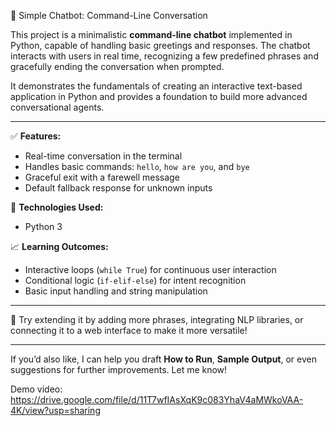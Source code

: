 🤖 Simple Chatbot: Command-Line Conversation

This project is a minimalistic **command-line chatbot** implemented in Python, capable of handling basic greetings and responses. The chatbot interacts with users in real time, recognizing a few predefined phrases and gracefully ending the conversation when prompted.

It demonstrates the fundamentals of creating an interactive text-based application in Python and provides a foundation to build more advanced conversational agents.

---

✅ **Features:**

* Real-time conversation in the terminal
* Handles basic commands: `hello`, `how are you`, and `bye`
* Graceful exit with a farewell message
* Default fallback response for unknown inputs

🧰 **Technologies Used:**

* Python 3

📈 **Learning Outcomes:**

* Interactive loops (`while True`) for continuous user interaction
* Conditional logic (`if-elif-else`) for intent recognition
* Basic input handling and string manipulation

---

🎯 Try extending it by adding more phrases, integrating NLP libraries, or connecting it to a web interface to make it more versatile!

---

If you’d also like, I can help you draft **How to Run**, **Sample Output**, or even suggestions for further improvements. Let me know!

Demo video: https://drive.google.com/file/d/11T7wfIAsXqK9c083YhaV4aMWkoVAA-4K/view?usp=sharing
